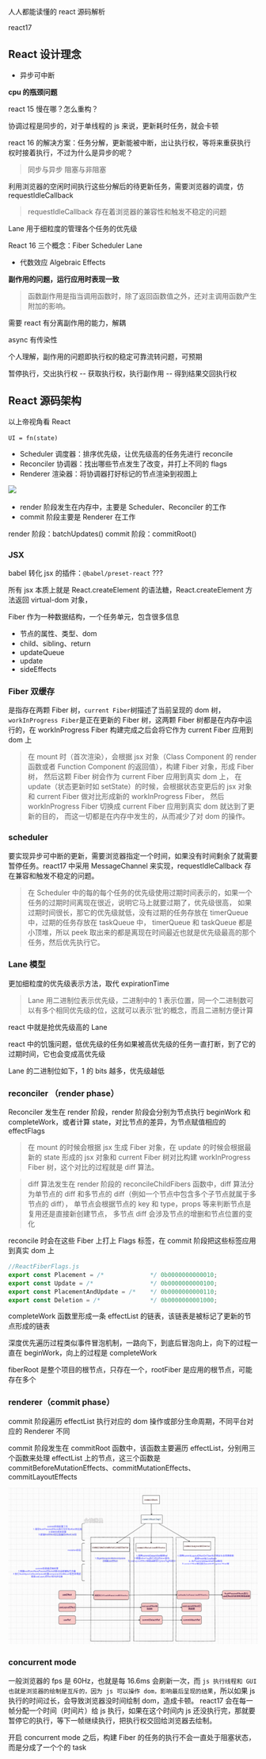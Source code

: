 人人都能读懂的 react 源码解析

react17

## React 设计理念

- 异步可中断

**cpu 的瓶颈问题**

react 15 慢在哪？怎么重构？

协调过程是同步的，对于单线程的 js 来说，更新耗时任务，就会卡顿

react 16 的解决方案：任务分解，更新能被中断，出让执行权，等将来重获执行权时接着执行，不过为什么是异步的呢？

> 同步与异步 阻塞与非阻塞

利用浏览器的空闲时间执行这些分解后的待更新任务，需要浏览器的调度，仿 requestIdleCallback

> requestIdleCallback 存在着浏览器的兼容性和触发不稳定的问题

Lane 用于细粒度的管理各个任务的优先级

React 16 三个概念：Fiber Scheduler Lane

- 代数效应 Algebraic Effects

**副作用的问题，运行应用时表现一致**

> 函数副作用是指当调用函数时，除了返回函数值之外，还对主调用函数产生附加的影响。

需要 react 有分离副作用的能力，解耦

async 有传染性

个人理解，副作用的问题即执行权的稳定可靠流转问题，可预期

暂停执行，交出执行权 -- 获取执行权，执行副作用 -- 得到结果交回执行权

## React 源码架构

以上帝视角看 React

`UI = fn(state)`

- Scheduler 调度器：排序优先级，让优先级高的任务先进行 reconcile
- Reconciler 协调器：找出哪些节点发生了改变，并打上不同的 flags
- Renderer 渲染器：将协调器打好标记的节点渲染到视图上

![](./imgs/**react源码3**.1.png)

- render 阶段发生在内存中，主要是 Scheduler、Reconciler 的工作
- commit 阶段主要是 Renderer 在工作

render 阶段：batchUpdates()
commit 阶段：commitRoot()

### JSX

babel 转化 jsx 的插件：`@babel/preset-react` ???

所有 jsx 本质上就是 React.createElement 的语法糖，React.createElement 方法返回 virtual-dom 对象，

Fiber 作为一种数据结构，一个任务单元，包含很多信息

- 节点的属性、类型、dom
- child、sibling、return
- updateQueue
- update
- sideEffects

### Fiber 双缓存

是指存在两颗 Fiber 树，`current Fiber`树描述了当前呈现的 dom 树，`workInProgress Fiber`是正在更新的 Fiber 树，这两颗 Fiber 树都是在内存中运行的，在 workInProgress Fiber 构建完成之后会将它作为 current Fiber 应用到 dom 上

> 在 mount 时（首次渲染），会根据 jsx 对象（Class Component 的 render 函数或者 Function Component 的返回值），构建 Fiber 对象，形成 Fiber 树，
> 然后这颗 Fiber 树会作为 current Fiber 应用到真实 dom 上，
> 在 update（状态更新时如 setState）的时候，会根据状态变更后的 jsx 对象和 current Fiber 做对比形成新的 workInProgress Fiber，
> 然后 workInProgress Fiber 切换成 current Fiber 应用到真实 dom 就达到了更新的目的，
> 而这一切都是在内存中发生的，从而减少了对 dom 的操作。

### scheduler

要实现异步可中断的更新，需要浏览器指定一个时间，如果没有时间剩余了就需要暂停任务。react17 中采用 MessageChannel 来实现，requestIdleCallback 存在兼容和触发不稳定的问题。

> 在 Scheduler 中的每的每个任务的优先级使用过期时间表示的，如果一个任务的过期时间离现在很近，说明它马上就要过期了，优先级很高，
> 如果过期时间很长，那它的优先级就低，没有过期的任务存放在 timerQueue 中，过期的任务存放在 taskQueue 中，
> timerQueue 和 taskQueue 都是小顶堆，所以 peek 取出来的都是离现在时间最近也就是优先级最高的那个任务，然后优先执行它。

### Lane 模型

更加细粒度的优先级表示方法，取代 expirationTime

> Lane 用二进制位表示优先级，二进制中的 1 表示位置，同一个二进制数可以有多个相同优先级的位，这就可以表示‘批’的概念，而且二进制方便计算

react 中就是抢优先级高的 Lane

react 中的饥饿问题，低优先级的任务如果被高优先级的任务一直打断，到了它的过期时间，它也会变成高优先级

Lane 的二进制位如下，1 的 bits 越多，优先级越低

### reconciler （render phase）

Reconciler 发生在 render 阶段，render 阶段会分别为节点执行 beginWork 和 completeWork，或者计算 state，对比节点的差异，为节点赋值相应的 effectFlags

> 在 mount 的时候会根据 jsx 生成 Fiber 对象，在 update 的时候会根据最新的 state 形成的 jsx 对象和 current Fiber 树对比构建 workInProgress Fiber 树，这个对比的过程就是 diff 算法。

> diff 算法发生在 render 阶段的 reconcileChildFibers 函数中，diff 算法分为单节点的 diff 和多节点的 diff（例如一个节点中包含多个子节点就属于多节点的 diff），
> 单节点会根据节点的 key 和 type，props 等来判断节点是复用还是直接新创建节点，
> 多节点 diff 会涉及节点的增删和节点位置的变化

reconcile 时会在这些 Fiber 上打上 Flags 标签，在 commit 阶段把这些标签应用到真实 dom 上

```js
//ReactFiberFlags.js
export const Placement = /*             */ 0b0000000000010;
export const Update = /*                */ 0b0000000000100;
export const PlacementAndUpdate = /*    */ 0b0000000000110;
export const Deletion = /*              */ 0b0000000001000;
```

completeWork 函数里形成一条 effectList 的链表，该链表是被标记了更新的节点形成的链表

深度优先遍历过程类似事件冒泡机制，一路向下，到底后冒泡向上，向下的过程一直在 beginWork，向上的过程是 completeWork

fiberRoot 是整个项目的根节点，只存在一个，rootFiber 是应用的根节点，可能存在多个

### renderer（commit phase）

commit 阶段遍历 effectList 执行对应的 dom 操作或部分生命周期，不同平台对应的 Renderer 不同

commit 阶段发生在 commitRoot 函数中，该函数主要遍历 effectList，分别用三个函数来处理 effectList 上的节点，这三个函数是 commitBeforeMutationEffects、commitMutationEffects、commitLayoutEffects

![react源码10.1.png](./imgs/react源码10.1.png)

### concurrent mode

一般浏览器的 fps 是 60Hz，也就是每 16.6ms 会刷新一次，而 `js 执行线程和 GUI 也就是浏览器的绘制是互斥的，因为 js 可以操作 dom，影响最后呈现的结果`，所以如果 js 执行的时间过长，会导致浏览器没时间绘制 dom，造成卡顿。
react17 会在每一帧分配一个时间（时间片）给 js 执行，如果在这个时间内 js 还没执行完，那就要暂停它的执行，等下一帧继续执行，把执行权交回给浏览器去绘制。

开启 concurrent mode 之后，构建 Fiber 的任务的执行不会一直处于阻塞状态，而是分成了一个个的 task

